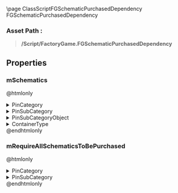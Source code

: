 \page ClassScriptFGSchematicPurchasedDependency FGSchematicPurchasedDependency
### Asset Path :
<b><blockquote>/Script/FactoryGame.FGSchematicPurchasedDependency</blockquote></b>
## Properties

### mSchematics
@htmlonly
<details>
 <summary>PinCategory</summary>
<blockquote>Class</blockquote>
</details>
<details>
 <summary>PinSubCategory</summary>
<blockquote>Class</blockquote>
</details>
<details>
 <summary>PinSubCategoryObject</summary>
<b><a href="_class_script_f_g_schematic.html"><blockquote>FGSchematic</blockquote></a></b>
</details>
<details>
 <summary>ContainerType</summary>
<blockquote>1</blockquote>
</details>
@endhtmlonly

### mRequireAllSchematicsToBePurchased
@htmlonly
<details>
 <summary>PinCategory</summary>
<blockquote>bool</blockquote>
</details>
<details>
 <summary>PinSubCategory</summary>
<blockquote>bool</blockquote>
</details>
@endhtmlonly

